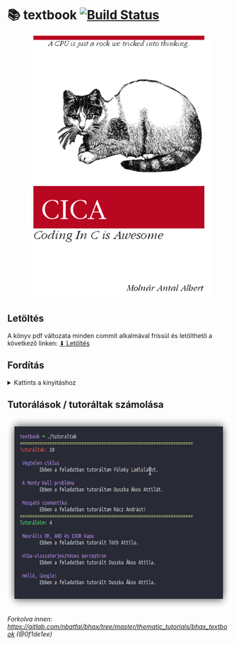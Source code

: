 # 📚 textbook [![Build Status](https://travis-ci.org/krook1024/textbook.png?branch=master)](https://travis-ci.org/krook1024/textbook)

<p align="center">
  <img width="420" height="595" src="pictures/borito.png">
</p>

## Letöltés

A könyv pdf változata minden commit alkalmával frissül és letölthető a következő linken:
[⬇ Letöltés](https://github.com/krook1024/textbook/releases)

## Fordítás

<details>
<summary>Kattints a kinyitáshoz</summary>

- Ubuntu:
```bash
sudo apt install -y docbook docbook-xml docbook-xsl xsltproc build-essential dblatex graphviz texlive-lang-european
make
```

- Arch Linux:
```bash
sudo pacman -Sy --needed --noconfirm dblatex graphviz texlive-langextra texlive-science docbook-xsl docbook-xml
make
```

</details>

## Tutorálások / tutoráltak számolása

<p align="center">
	<img width="630" height="430" src="pictures/tutoraltak.png">
</p>

*Forkolva innen: https://gitlab.com/nbatfai/bhax/tree/master/thematic_tutorials/bhax_textbook (@0f1de1ee)*
